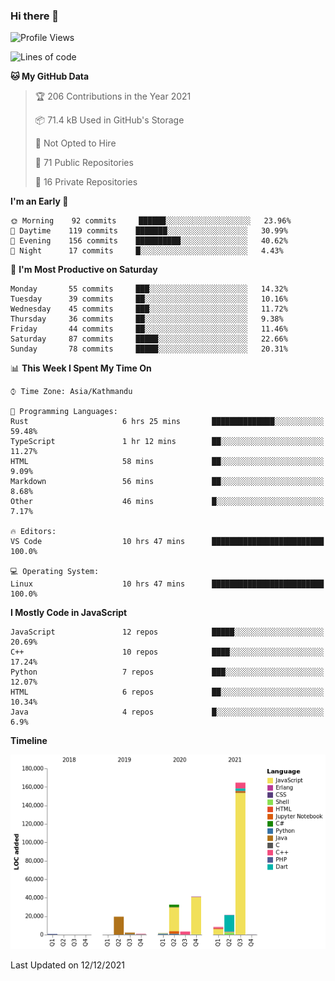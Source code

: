 ### Hi there 👋


<!--START_SECTION:waka-->
![Profile Views](http://img.shields.io/badge/Profile%20Views-0-blue)

![Lines of code](https://img.shields.io/badge/From%20Hello%20World%20I%27ve%20Written-299%20Thousand%20lines%20of%20code-blue)

**🐱 My GitHub Data** 

> 🏆 206 Contributions in the Year 2021
 > 
> 📦 71.4 kB Used in GitHub's Storage 
 > 
> 🚫 Not Opted to Hire
 > 
> 📜 71 Public Repositories 
 > 
> 🔑 16 Private Repositories  
 > 
**I'm an Early 🐤** 

```text
🌞 Morning    92 commits     ██████░░░░░░░░░░░░░░░░░░░   23.96% 
🌆 Daytime    119 commits    ███████░░░░░░░░░░░░░░░░░░   30.99% 
🌃 Evening    156 commits    ██████████░░░░░░░░░░░░░░░   40.62% 
🌙 Night      17 commits     █░░░░░░░░░░░░░░░░░░░░░░░░   4.43%

```
📅 **I'm Most Productive on Saturday** 

```text
Monday       55 commits     ███░░░░░░░░░░░░░░░░░░░░░░   14.32% 
Tuesday      39 commits     ██░░░░░░░░░░░░░░░░░░░░░░░   10.16% 
Wednesday    45 commits     ███░░░░░░░░░░░░░░░░░░░░░░   11.72% 
Thursday     36 commits     ██░░░░░░░░░░░░░░░░░░░░░░░   9.38% 
Friday       44 commits     ██░░░░░░░░░░░░░░░░░░░░░░░   11.46% 
Saturday     87 commits     █████░░░░░░░░░░░░░░░░░░░░   22.66% 
Sunday       78 commits     █████░░░░░░░░░░░░░░░░░░░░   20.31%

```


📊 **This Week I Spent My Time On** 

```text
⌚︎ Time Zone: Asia/Kathmandu

💬 Programming Languages: 
Rust                     6 hrs 25 mins       ██████████████░░░░░░░░░░░   59.48% 
TypeScript               1 hr 12 mins        ██░░░░░░░░░░░░░░░░░░░░░░░   11.27% 
HTML                     58 mins             ██░░░░░░░░░░░░░░░░░░░░░░░   9.09% 
Markdown                 56 mins             ██░░░░░░░░░░░░░░░░░░░░░░░   8.68% 
Other                    46 mins             █░░░░░░░░░░░░░░░░░░░░░░░░   7.17%

🔥 Editors: 
VS Code                  10 hrs 47 mins      █████████████████████████   100.0%

💻 Operating System: 
Linux                    10 hrs 47 mins      █████████████████████████   100.0%

```

**I Mostly Code in JavaScript** 

```text
JavaScript               12 repos            █████░░░░░░░░░░░░░░░░░░░░   20.69% 
C++                      10 repos            ████░░░░░░░░░░░░░░░░░░░░░   17.24% 
Python                   7 repos             ███░░░░░░░░░░░░░░░░░░░░░░   12.07% 
HTML                     6 repos             ██░░░░░░░░░░░░░░░░░░░░░░░   10.34% 
Java                     4 repos             █░░░░░░░░░░░░░░░░░░░░░░░░   6.9%

```


**Timeline**

![Chart not found](https://raw.githubusercontent.com/voidash/voidash/main/charts/bar_graph.png) 


 Last Updated on 12/12/2021
<!--END_SECTION:waka-->


<!--
**voidash/voidash** is a ✨ _special_ ✨ repository because its `README.md` (this file) appears on your GitHub profile.

Here are some ideas to get you started:

- 🔭 I’m currently working on ...
- 🌱 I’m currently learning ...
- 👯 I’m looking to collaborate on ...
- 🤔 I’m looking for help with ...
- 💬 Ask me about ...
- 📫 How to reach me: ...
- 😄 Pronouns: ...
- ⚡ Fun fact: ...
-->
